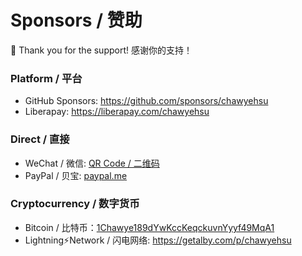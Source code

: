 # Sponsors / 赞助

💖 Thank you for the support! 感谢你的支持！

### Platform / 平台

- GitHub Sponsors: https://github.com/sponsors/chawyehsu
- Liberapay: https://liberapay.com/chawyehsu

### Direct / 直接

- WeChat / 微信: [QR Code / 二维码](wechat.jpg)
- PayPal / 贝宝: [paypal.me](https://paypal.me/suchuyi)

### Cryptocurrency / 数字货币

- Bitcoin / 比特币：[1Chawye189dYwKccKeqckuvnYyyf49MqA1](https://www.blockchain.com/btc/address/1Chawye189dYwKccKeqckuvnYyyf49MqA1)
- Lightning⚡️Network / 闪电网络: https://getalby.com/p/chawyehsu
